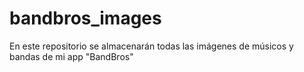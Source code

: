# bandbros_images

En este repositorio se almacenarán todas las imágenes de músicos y bandas de mi app "BandBros"